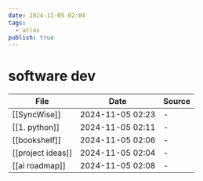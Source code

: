 ```yaml
---
date: 2024-11-05 02:04
tags:
  - atlas
publish: true
---
```

# software dev

<!-- QueryToSerialize: TABLE date as "Date", sources as "Source" FROM "content/🥷🏽 jutsus" WHERE contains(tags, "software-dev") -->
<!-- SerializedQuery: TABLE date as "Date", sources as "Source" FROM "content/🥷🏽 jutsus" WHERE contains(tags, "software-dev") -->

| File                                                    | Date             | Source |
| ------------------------------------------------------- | ---------------- | ------ |
| [[SyncWise]]           | 2024-11-05 02:23 | \-     |
| [[1. python]]         | 2024-11-05 02:11 | \-     |
| [[bookshelf]]         | 2024-11-05 02:06 | \-     |
| [[project ideas]] | 2024-11-05 02:04 | \-     |
| [[ai roadmap]]       | 2024-11-05 02:08 | \-     |
<!-- SerializedQuery END -->

